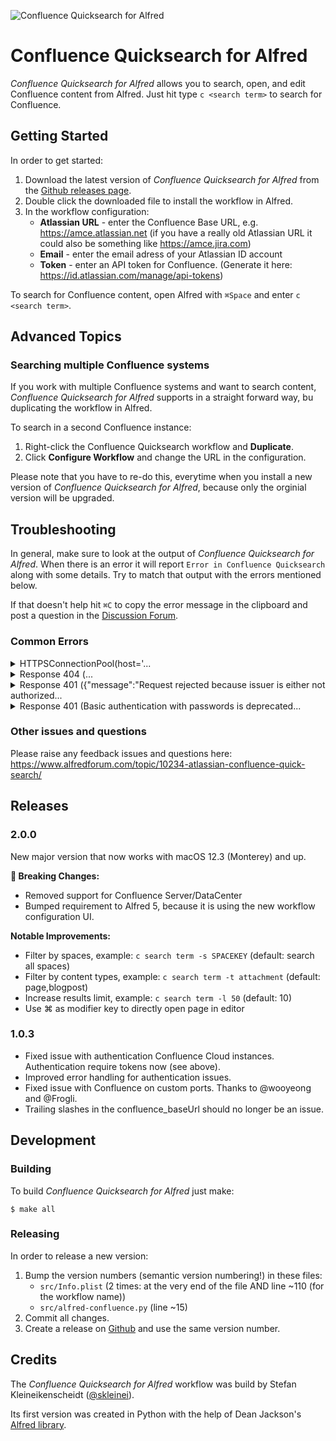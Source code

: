 ![Confluence Quicksearch for Alfred](https://github.com/skleinei/alfred-confluence/raw/main/src/assets/banner.png)


# Confluence Quicksearch for Alfred

*Confluence Quicksearch for Alfred* allows you to search, open, and edit Confluence content from 
Alfred. Just hit type `c <search term>` to search for Confluence.


## Getting Started

In order to get started:

1. Download the latest version of *Confluence Quicksearch for Alfred* from the 
   [Github releases page](https://github.com/skleinei/alfred-confluence/releases).
2. Double click the downloaded file to install the workflow in Alfred.
3. In the workflow configuration:
   * **Atlassian URL** - enter the Confluence Base URL, e.g. https://amce.atlassian.net (if you 
     have a really old Atlassian URL it could also be something like https://amce.jira.com)
   * **Email** - enter the email adress of your Atlassian ID account
   * **Token** - enter an API token for Confluence. (Generate it here: 
     https://id.atlassian.com/manage/api-tokens)

To search for Confluence content, open Alfred with `⌘Space` and enter `c <search term>`.



## Advanced Topics

### Searching multiple Confluence systems

If you work with multiple Confluence systems and want to search content, *Confluence Quicksearch 
for Alfred* supports in a straight forward way, bu duplicating the workflow in Alfred.

To search in a second Confluence instance:
1. Right-click the Confluence Quicksearch workflow and **Duplicate**.
1. Click **Configure Workflow** and change the URL in the configuration.

Please note that you have to re-do this, everytime when you install a new version of *Confluence 
Quicksearch for Alfred*, because only the orginial version will be upgraded.


## Troubleshooting

In general, make sure to look at the output of *Confluence Quicksearch for Alfred*. When there is an error it will report `Error in Confluence Quicksearch` along with some details. Try to match that output with the errors mentioned below.

If that doesn't help hit `⌘C` to copy the error message in the clipboard and post a question in the [Discussion Forum](https://www.alfredforum.com/topic/10234-atlassian-confluence-quick-search/).

### Common Errors

<details><summary>HTTPSConnectionPool(host='...</summary>

````
HTTPSConnectionPool(host='amce.atlassian.com', port=443): Max retries exceeded with url: /wiki/rest/api/search?cql=title+~+%22c%22+AND+type+IN+%28page%2Cblogpost%29&limit=10&expand=content.space%2Ccontent.metadata.properties.emoji_title_published%2Ccontent.history.lastUpdated (Caused by NewConnectionError('<urllib3.connection.HTTPSConnection object at 0x10199e6a0>: Failed to establish a new connection: [Errno 8] nodename nor servname provided, or not known'))
````

If you get an error like that, make sure you have configured the correct URL.

**Tipps:**
- Make sure it is ending with `atlassian.net` (and not `atlassian.com`) or `jira.com`
- Make sure to **not** include `/wiki` at the end of the URL
</details>

<details><summary>Response 404 (...</summary>

````
Response 404 ({"errorMessage": "Site temporarily unavailable"})
````
If you get an error like that, make sure you have configured the correct URL.

**Tipps:**
- Make sure it is ending with `atlassian.net` (and not `atlassian.com`) or `jira.com`
- Make sure to **not** include `/wiki` at the end of the URL
</details>

<details><summary>Response 401 ({"message":"Request rejected because issuer is either not authorized...</summary>

````
Response 401 ({"message":"Request rejected because issuer is either not authorized or not authorized to impersonate","status-code":401})
````

If you get an error like that, make sure you have configured the correct Atlassian API token.
</details>


<details><summary>Response 401 (Basic authentication with passwords is deprecated...</summary>

````
Response 401 (Basic authentication with passwords is deprecated.  For more information, see: https://developer.atlassian.com/cloud/confluence/deprecation-notice-basic-auth/
````

If you get an error like that, make sure you have configured the correct email.
</details>


### Other issues and questions

Please raise any feedback issues and questions here: 
https://www.alfredforum.com/topic/10234-atlassian-confluence-quick-search/


## Releases

### 2.0.0

New major version that now works with macOS 12.3 (Monterey) and up.

**🚨 Breaking Changes:**
* Removed support for Confluence Server/DataCenter
* Bumped requirement to Alfred 5, because it is using the new workflow configuration UI.

**Notable Improvements:**
* Filter by spaces, example: `c search term -s SPACEKEY` (default: search all spaces)
* Filter by content types, example: `c search term -t attachment` (default: page,blogpost)
* Increase results limit, example: `c search term -l 50` (default: 10)
* Use ⌘ as modifier key to directly open page in editor

### 1.0.3

* Fixed issue with authentication Confluence Cloud instances. Authentication
  require tokens now (see above).
* Improved error handling for authentication issues.
* Fixed issue with Confluence on custom ports. Thanks to @wooyeong and @Frogli.
* Trailing slashes in the confluence_baseUrl should no longer be an issue.


## Development

### Building

To build *Confluence Quicksearch for Alfred* just make:

```
$ make all
```

### Releasing

In order to release a new version:

1. Bump the version numbers (semantic version numbering!) in these files:
   * `src/Info.plist` (2 times: at the very end of the file AND line ~110 (for the workflow name))
   * `src/alfred-confluence.py` (line ~15)
2. Commit all changes.
3. Create a release on [Github](https://help.github.com/categories/releases/)
   and use the same version number.


## Credits

The *Confluence Quicksearch for Alfred* workflow was build by Stefan Kleineikenscheidt 
([@skleinei](https://twitter.com/skleinei)). 

Its first version was created in Python with the help of Dean Jackson's
[Alfred library](https://github.com/deanishe/alfred-workflow). 